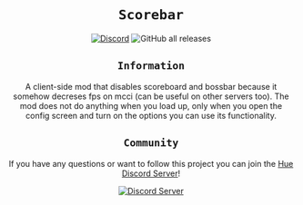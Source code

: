 <div align="center">
<center>

# `Scorebar`

[![Discord](https://img.shields.io/discord/1003636176013492285?color=%235865F2&label=Discord&style=for-the-badge)](https://discord.gg/w7PpGax9Bq)
![GitHub all releases](https://img.shields.io/github/downloads/Maximusbarcz/scorebar/total?label=downloads&style=for-the-badge)
## `Information`

A client-side mod that disables scoreboard and bossbar because it somehow decreses fps on mcci (can be useful on other servers too). The mod does not do anything when you load up, only when you open the config screen and turn on the options you can use its functionality.

## `Community`

If you have any questions or want to follow this project you can join the [Hue Discord Server](https://discord.gg/w7PpGax9Bq)!

[![Discord Server](https://discordapp.com/api/guilds/1003636176013492285/widget.png?style=banner2)](https://discord.gg/w7PpGax9Bq)

</center>
</div>


